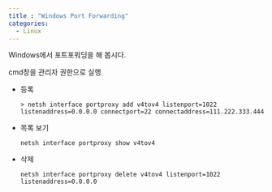 ```yaml
---
title : "Windows Port Forwarding"
categories:
  - Linux
---
```

Windows에서 포트포워딩을 해 봅시다.

cmd창을 관리자 권한으로 실행

- 등록

    ~~~
    > netsh interface portproxy add v4tov4 listenport=1022 listenaddress=0.0.0.0 connectport=22 connectaddress=111.222.333.444
    ~~~

- 목록 보기

    ~~~
    netsh interface portproxy show v4tov4
    ~~~

- 삭제

    ~~~
    netsh interface portproxy delete v4tov4 listenport=1022 listenaddress=0.0.0.0
    ~~~